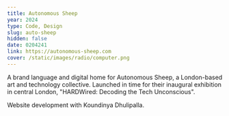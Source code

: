 ```yaml
---
title: Autonomous Sheep
year: 2024
type: Code, Design
slug: auto-sheep
hidden: false
date: 0204241
link: https://autonomous-sheep.com
cover: /static/images/radio/computer.png
---
```


A brand language and digital home for Autonomous Sheep, a London-based art and technology collective. Launched in time for their inaugural exhibition in central London, "HARDWired: Decoding the Tech Unconscious".

Website development with Koundinya Dhulipalla.
